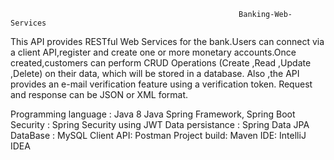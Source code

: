                                                        Banking-Web-Services

This API provides RESTful Web Services for the bank.Users can connect via a client API,register and create one or more monetary accounts.Once created,customers can perform 
CRUD Operations (Create ,Read ,Update ,Delete) on their data, which will be stored in a database.
Also ,the API provides an e-mail verification feature using a verification token.
Request and response can be JSON or XML format.

Programming language : Java 8
                       Java Spring Framework, Spring Boot
Security : Spring Security using JWT
Data persistance : Spring Data JPA	
DataBase : MySQL 
Client API: Postman
Project build: Maven
IDE: IntelliJ IDEA



